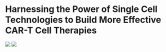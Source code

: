 # Harnessing the Power of Single Cell Technologies to Build More Effective CAR-T Cell Therapies

![](Screenshot%202023-09-11%20at%2023.07.22.png)
![](Screenshot%202023-09-11%20at%2023.09.27.png)